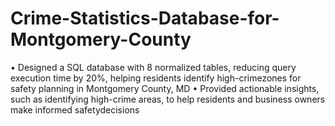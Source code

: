 # Crime-Statistics-Database-for-Montgomery-County
•  Designed a SQL database with 8 normalized tables, reducing query execution time by 20%, helping residents identify high-crimezones for safety planning in Montgomery County, MD •  Provided actionable insights, such as identifying high-crime areas, to help residents and business owners make informed safetydecisions
